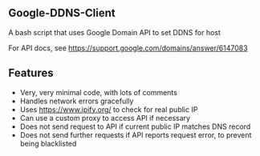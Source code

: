 ## Google-DDNS-Client
A bash script that uses Google Domain API to set DDNS for host

For API docs, see https://support.google.com/domains/answer/6147083

## Features
- Very, very minimal code, with lots of comments
- Handles network errors gracefully
- Uses https://www.ipify.org/ to check for real public IP
- Can use a custom proxy to access API if necessary
- Does not send request to API if current public IP matches DNS record
- Does not send further requests if API reports request error, to prevent being blacklisted
